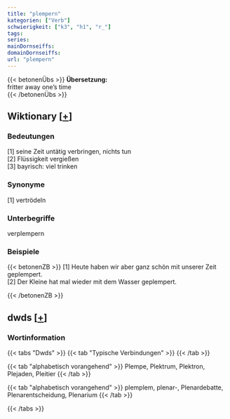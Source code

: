 ```yaml
---
title: "plempern"
kategorien: ["Verb"]
schwierigkeit: ["k3", "h1", "r_"]
tags:
series:
mainDornseiffs:
domainDornseiffs:
url: "plempern"
---
```


{{< betonenÜbs >}}
**Übersetzung:**  
fritter away one’s time  
{{< /betonenÜbs >}}

## Wiktionary [[+](https://de.wiktionary.org/wiki/plempern)]

### Bedeutungen
[1] seine Zeit untätig verbringen, nichts tun  
[2] Flüssigkeit vergießen  
[3] bayrisch: viel trinken  

### Synonyme
[1] vertrödeln  

### Unterbegriffe
verplempern  

### Beispiele
{{< betonenZB >}}
[1] Heute haben wir aber ganz schön  mit unserer Zeit geplempert.  
[2] Der Kleine hat mal wieder mit dem Wasser geplempert.  

{{< /betonenZB >}}


## dwds [[+](https://www.dwds.de/wb/plempern)]

### Wortinformation
{{< tabs "Dwds" >}}
{{< tab "Typische Verbindungen" >}}
{{< /tab >}}

{{< tab "alphabetisch vorangehend" >}}
Plempe, Plektrum, Plektron, Plejaden, Pleitier
{{< /tab >}}

{{< tab "alphabetisch vorangehend" >}}
plemplem, plenar-, Plenardebatte, Plenarentscheidung, Plenarium
{{< /tab >}}

{{< /tabs >}}

